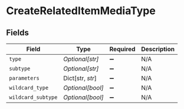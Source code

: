 # CreateRelatedItemMediaType


## Fields

| Field              | Type               | Required           | Description        |
| ------------------ | ------------------ | ------------------ | ------------------ |
| `type`             | *Optional[str]*    | :heavy_minus_sign: | N/A                |
| `subtype`          | *Optional[str]*    | :heavy_minus_sign: | N/A                |
| `parameters`       | Dict[str, *str*]   | :heavy_minus_sign: | N/A                |
| `wildcard_type`    | *Optional[bool]*   | :heavy_minus_sign: | N/A                |
| `wildcard_subtype` | *Optional[bool]*   | :heavy_minus_sign: | N/A                |